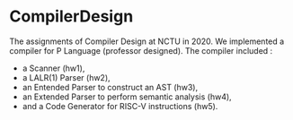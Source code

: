 # CompilerDesign
The assignments of Compiler Design at NCTU in 2020.
We implemented a compiler for P Language (professor designed).
The compiler included :
- a Scanner (hw1),
- a LALR(1) Parser (hw2),
- an Entended Parser to construct an AST (hw3),
- an Extended Parser to perform semantic analysis (hw4), 
- and a Code Generator for RISC-V instructions (hw5).
